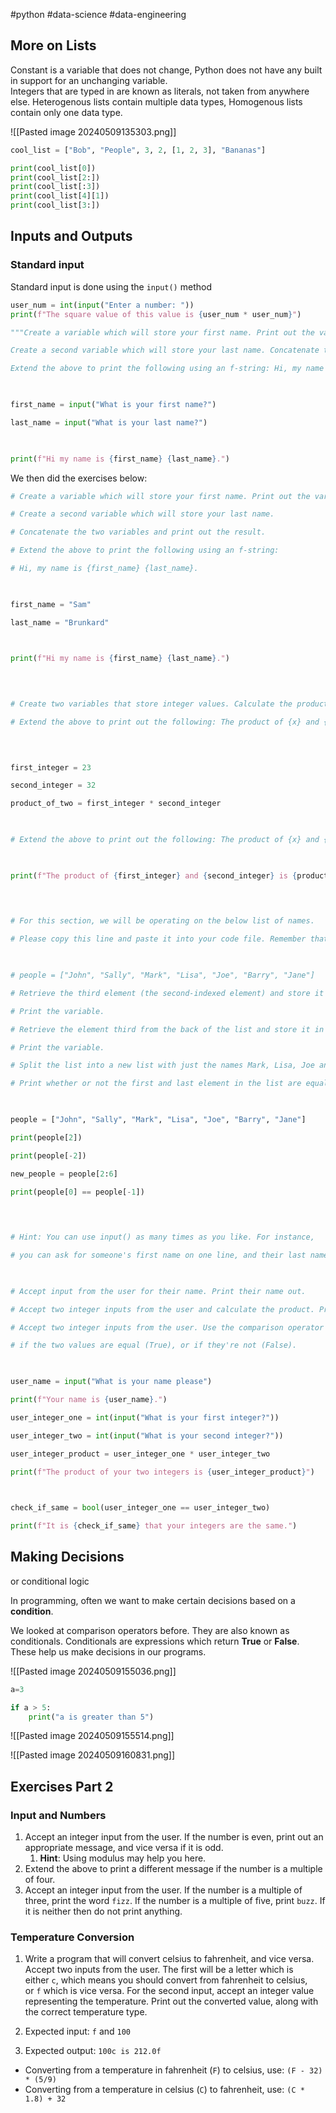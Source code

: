 #python #data-science #data-engineering 
## More on Lists

Constant is a variable that does not change, Python does not have any built in support for an unchanging variable.  
Integers that are typed in are known as literals, not taken from anywhere else.
Heterogenous lists contain multiple data types, Homogenous lists contain only one data type.

![[Pasted image 20240509135303.png]]

```python
cool_list = ["Bob", "People", 3, 2, [1, 2, 3], "Bananas"] 

print(cool_list[0])
print(cool_list[2:])
print(cool_list[:3])
print(cool_list[4][1])
print(cool_list[3:])
```

## Inputs and Outputs

### Standard input

Standard input is done using the `input()` method


```python
user_num = int(input("Enter a number: "))
print(f"The square value of this value is {user_num * user_num}")
```

```python
"""Create a variable which will store your first name. Print out the variable.

Create a second variable which will store your last name. Concatenate the two variables and print out the result.

Extend the above to print the following using an f-string: Hi, my name is {first_name} {last_name}."""

  

first_name = input("What is your first name?")

last_name = input("What is your last name?")

  

print(f"Hi my name is {first_name} {last_name}.")
```

We then did the exercises below:

```python
# Create a variable which will store your first name. Print out the variable.

# Create a second variable which will store your last name.

# Concatenate the two variables and print out the result.

# Extend the above to print the following using an f-string:

# Hi, my name is {first_name} {last_name}.

  

first_name = "Sam"

last_name = "Brunkard"

  

print(f"Hi my name is {first_name} {last_name}.")

  
  

# Create two variables that store integer values. Calculate the product (the number you get by multiplying two or more other numbers together) of the two integers and store it in a third variable. Print the value of this variable.

# Extend the above to print out the following: The product of {x} and {y} is {product}, replacing x, y, product with the values for the above.

  
  

first_integer = 23

second_integer = 32

product_of_two = first_integer * second_integer

  

# Extend the above to print out the following: The product of {x} and {y} is {product}, replacing x, y, product with the values for the above.

  

print(f"The product of {first_integer} and {second_integer} is {product_of_two}.")

  
  

# For this section, we will be operating on the below list of names.

# Please copy this line and paste it into your code file. Remember that list indexes start at zero!

  

# people = ["John", "Sally", "Mark", "Lisa", "Joe", "Barry", "Jane"]

# Retrieve the third element (the second-indexed element) and store it in its own variable.

# Print the variable.

# Retrieve the element third from the back of the list and store it in its own variable.

# Print the variable.

# Split the list into a new list with just the names Mark, Lisa, Joe and Barry.

# Print whether or not the first and last element in the list are equal to one another.

  

people = ["John", "Sally", "Mark", "Lisa", "Joe", "Barry", "Jane"]

print(people[2])

print(people[-2])

new_people = people[2:6]

print(people[0] == people[-1])

  
  

# Hint: You can use input() as many times as you like. For instance,

# you can ask for someone's first name on one line, and their last name on another line.

  

# Accept input from the user for their name. Print their name out.

# Accept two integer inputs from the user and calculate the product. Print out the product.

# Accept two integer inputs from the user. Use the comparison operator to print out

# if the two values are equal (True), or if they're not (False).

  

user_name = input("What is your name please")

print(f"Your name is {user_name}.")

user_integer_one = int(input("What is your first integer?"))

user_integer_two = int(input("What is your second integer?"))

user_integer_product = user_integer_one * user_integer_two

print(f"The product of your two integers is {user_integer_product}")

  

check_if_same = bool(user_integer_one == user_integer_two)

print(f"It is {check_if_same} that your integers are the same.")
```


## Making Decisions
or conditional logic

In programming, often we want to make certain decisions based on a **condition**.

We looked at comparison operators before. They are also known as conditionals.
Conditionals are expressions which return **True** or **False**.
These help us make decisions in our programs.

![[Pasted image 20240509155036.png]]

```python
a=3

if a > 5:
	print("a is greater than 5")
```

![[Pasted image 20240509155514.png]]

![[Pasted image 20240509160831.png]]

## Exercises Part 2

### Input and Numbers

1. Accept an integer input from the user. If the number is even, print out an appropriate message, and vice versa if it is odd.
    1. **Hint**: Using modulus may help you here.
2. Extend the above to print a different message if the number is a multiple of four.
3. Accept an integer input from the user. If the number is a multiple of three, print the word `fizz`. If the number is a multiple of five, print `buzz`. If it is neither then do not print anything.

### Temperature Conversion

1. Write a program that will convert celsius to fahrenheit, and vice versa. Accept two inputs from the user. The first will be a letter which is either `c`, which means you should convert from fahrenheit to celsius, or `f` which is vice versa. For the second input, accept an integer value representing the temperature. Print out the converted value, along with the correct temperature type.

2. Expected input: `f` and `100`

3. Expected output: `100c is 212.0f`
- Converting from a temperature in fahrenheit (`F`) to celsius, use: `(F - 32) * (5/9)`
- Converting from a temperature in celsius (`C`) to fahrenheit, use: `(C * 1.8) + 32`